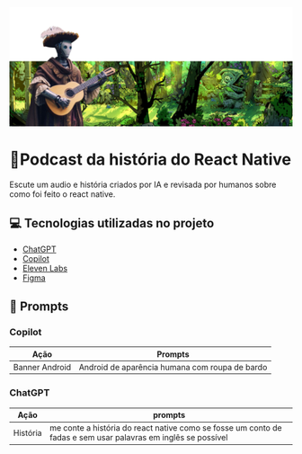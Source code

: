 <p align="center">
<img 
    src="./assets/Banner.png"
    flex=1  
/>
</p>

# 📜Podcast da história do React Native

Escute um audio e história criados por IA e revisada por humanos sobre como foi feito o react native.

## 💻 Tecnologias utilizadas no projeto

- [ChatGPT](https://chat.openai.com/)
- [Copilot](https://www.bing.com/chat)
- [Eleven Labs](https://elevenlabs.io)
- [Figma](https://www.figma.com)

## 🧠 Prompts

### Copilot
|   Ação   | Prompts  |
| :------: | ---------------------------------------- |
| Banner Android | Android de aparência humana com roupa de bardo |


### ChatGPT

|   Ação   | prompts                                  |
| :------: | ---------------------------------------- |
| História | me conte a história do react native como se fosse um conto de fadas e sem usar palavras em inglês se possível|

